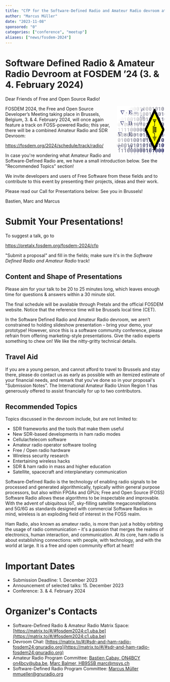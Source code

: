 ```yaml
---
title: "CfP for the Software-Defined Radio and Amateur Radio devroom at FOSDEM'24"
author: "Marcus Müller"
date: "2023-11-08"
sponsored: "0"
categories: ["conference", "meetup"]
aliases: ["news/fosdem-2024"]
---
```


# Software Defined Radio & Amateur Radio Devroom at FOSDEM &#8217;24 (3. & 4. February 2024)

Dear Friends of Free and Open Source Radio!

<img src="Room Icon.svg" alt="Icon for the Room: Left half dominated by Maxwell's equations fading to become zeros and ones, right half the amateur radio diamond symbol" style="float:right;" width="30%"/>
FOSDEM 2024, the Free and Open Source Developer’s Meeting taking place in
Brussels, Belgium, 3. & 4. February 2024, will once again feature a track on
FOSS-powered Radio; this year, there will be a combined Amateur Radio and SDR
Devroom:

https://fosdem.org/2024/schedule/track/radio/

In case you're wondering what Amateur Radio and Software-Defined Radio are, we
have a small introduction below. See the "Recommended Topics" section!

We invite developers and users of Free Software from these fields and to
contribute to this event by presenting their projects, ideas and their work.

Please read our Call for Presentations below:
See you in Brussels!

Bastien, Marc and Marcus

Submit Your Presentations!
=====================

To suggest a talk, go to

https://pretalx.fosdem.org/fosdem-2024/cfp

"Submit a proposal" and fill in the fields; make sure it's in the *Software
Defined Radio and Amateur Radio* track!

Content and Shape of Presentations
----------------------------------

Please aim for your talk to be 20 to 25 minutes long, which leaves enough time
for questions & answers within a 30 minute slot.

The final schedule will be available through Pretalx and the official FOSDEM
website. Notice that the reference time will be Brussels local time (CET).

In the Software Defined Radio and Amateur Radio devroom, we aren’t constrained
to holding slideshow presentation – bring your demo, your prototype! However,
since this is a software community conference, please refrain from offering
marketing-style presentations. Give the radio experts something to chew on! We
like the nitty-gritty technical details.

Travel Aid
----------

If you are a young person, and cannot afford to travel to Brussels and stay
there, please do contact us as early as possible with an itemized estimate of
your financial needs, and remark that you've done so in your proposal's
"Submission Notes". The International Amateur Radio Union Region 1 has
generously offered to assist financially for up to two contributors.

Recommended Topics
------------------

Topics discussed in the devroom include, but are not limited to:

- SDR frameworks and the tools that make them useful
- New SDR-based developments in ham radio modes
- Cellular/telecom software
- Amateur radio operator software tooling
- Free / Open radio hardware
- Wireless security research
- Entertaining wireless hacks
- SDR & ham radio in mass and higher education
- Satellite, spacecraft and interplanetary communication

Software-Defined Radio is the technology of enabling radio signals to be
processed and generated algorithmically,  typically within general purpose
processors, but also within FPGAs and GPUs; Free and Open Source (FOSS)
Software Radio allows these  algorithms to be inspectable and improvable. With
the advent of ubiquitous IoT, sky-filling satellite megaconstellations and
5G/6G as standards designed with commercial Software Radios in mind, wireless
is an exploding field of interest in the FOSS realm.

Ham Radio, also known as amateur radio, is more than just a hobby orbiting the
usage of radio communication – it's a passion that merges the realms of
electronics, human interaction, and communication. At its core, ham radio is
about establishing connections: with people, with technology, and with the
world at large. It is a free and open community effort at heart!

Important Dates
===============

- Submission Deadline: 1. December 2023
- Announcement of selected talks: 15. December 2023
- Conference: 3. & 4. February 2024

Organizer's Contacts
====================

- Software-Defined Radio & Amateur Radio Matrix Space: 
  [https://matrix.to/#/#fosdem2024:c1.uba.be](https://matrix.to/#/#fosdem2024:c1.uba.be)
- Devroom Chat:
  [https://matrix.to/#/#sdr-and-ham-radio-fosdem24:gnuradio.org](https://matrix.to/#/#sdr-and-ham-radio-fosdem24:gnuradio.org)
- Amateur Radio Program Committee:
  [Bastien Cabay, ON4BCY <on4bcy@uba.be>](mailto:on4bcy@uba.be), [Marc Balmer, HB9SSB <marc@msys.ch>](mailto:marc@msys.ch)
- Software-Defined Radio Program Committee:
  [Marcus Müller <mmueller@gnuradio.org>](mailto:mmueller@gnuradio.org)

